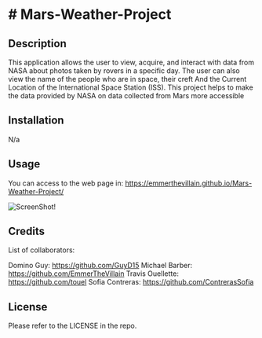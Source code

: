  # # Mars-Weather-Project

## Description

This application allows the user to view, acquire, and interact with data from NASA about photos taken by rovers in a specific day.
The user can also view the name of the people who are in space, their creft And the Current Location of the International Space Station (ISS). This project helps to make the data provided by NASA on data collected from Mars more accessible


## Installation

N/a

## Usage

You can access to the web page in: https://emmerthevillain.github.io/Mars-Weather-Project/

   ![ScreenShot!](./assets/gif/Space-Explorer.gif "ScreenShot")


## Credits

List of collaborators:

Domino Guy: https://github.com/GuyD15
Michael Barber: https://github.com/EmmerTheVillain
Travis Ouellette: https://github.com/touel
Sofia Contreras: https://github.com/ContrerasSofia

## License

Please refer to the LICENSE in the repo.
